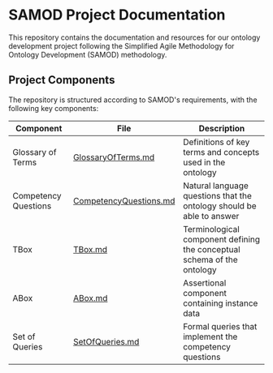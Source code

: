 # SAMOD Project Documentation

This repository contains the documentation and resources for our ontology development project following the Simplified Agile Methodology for Ontology Development (SAMOD) methodology.

## Project Components

The repository is structured according to SAMOD's requirements, with the following key components:

| Component | File | Description |
|-----------|------|-------------|
| Glossary of Terms | [GlossaryOfTerms.md](GlossaryofTerms.md) | Definitions of key terms and concepts used in the ontology |
| Competency Questions | [CompetencyQuestions.md](CompetencyQuestions.md) | Natural language questions that the ontology should be able to answer |
| TBox | [TBox.md](TBox.md) | Terminological component defining the conceptual schema of the ontology |
| ABox | [ABox.md](ABox.md) | Assertional component containing instance data |
| Set of Queries | [SetOfQueries.md](SetOfQueries.md) | Formal queries that implement the competency questions |



